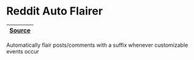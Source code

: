[reddit-auto-flairer source]: https://github.com/RascalTwo/RedditDevResponseFlairer

# Reddit Auto Flairer

| [Source][reddit-auto-flairer source] |
| - |

Automatically flair posts/comments with a suffix whenever customizable events occur
